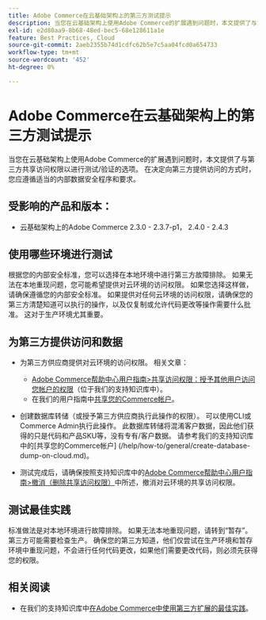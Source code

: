 ```yaml
---
title: Adobe Commerce在云基础架构上的第三方测试提示
description: 当您在云基础架构上使用Adobe Commerce的扩展遇到问题时，本文提供了与第三方共享访问权限以进行测试/验证的选项。
exl-id: e2d80aa9-8b68-48ed-bec5-68e128611a1e
feature: Best Practices, Cloud
source-git-commit: 2aeb2355b74d1cdfc62b5e7c5aa04fcd0a654733
workflow-type: tm+mt
source-wordcount: '452'
ht-degree: 0%

---
```


# Adobe Commerce在云基础架构上的第三方测试提示

当您在云基础架构上使用Adobe Commerce的扩展遇到问题时，本文提供了与第三方共享访问权限以进行测试/验证的选项。
在决定向第三方提供访问的方式时，您应遵循适当的内部数据安全程序和要求。

## 受影响的产品和版本：

* 云基础架构上的Adobe Commerce 2.3.0 - 2.3.7-p1， 2.4.0 - 2.4.3

## 使用哪些环境进行测试

根据您的内部安全标准，您可以选择在本地环境中进行第三方故障排除。 如果无法在本地重现问题，您可能希望提供对云环境的访问权限。 如果您选择这样做，请确保遵循您的内部安全标准。 如果提供对任何云环境的访问权限，请确保您的第三方清楚知道可以执行的操作，以及仅复制或允许代码更改等操作需要什么批准。 这对于生产环境尤其重要。

## 为第三方提供访问和数据

* 为第三方供应商提供对云环境的访问权限。 相关文章：

   * [Adobe Commerce帮助中心用户指南>共享访问权限：授予其他用户访问您帐户的权限](/help/help-center-guide/help-center/magento-help-center-user-guide.md#shared-access)（位于我们的支持知识库中）。
   * 在我们的用户指南中[共享您的Commerce帐户](https://experienceleague.adobe.com/zh-hans/docs/commerce-admin/start/commerce-account/commerce-account-share)。

* 创建数据库转储（或授予第三方供应商执行此操作的权限）。 可以使用CLI或Commerce Admin执行此操作。 此数据库转储将混淆客户数据，因此他们获得的只是代码和产品SKU等，没有专有/客户数据。 请参考我们的支持知识库中的[共享您的Commerce帐户] (/help/how-to/general/create-database-dump-on-cloud.md)。
* 测试完成后，请确保按照支持知识库中的[Adobe Commerce帮助中心用户指南>撤消（删除共享访问权限）](/help/help-center-guide/help-center/magento-help-center-user-guide.md#revoke-shared-access)中所述，撤消对云环境的共享访问权限。

## 测试最佳实践

标准做法是对本地环境进行故障排除。 如果无法本地重现问题，请转到“暂存”。 第三方可能需要检查生产。 确保您的第三方知道，他们仅尝试在生产环境和暂存环境中重现问题，不会进行任何代码更改，如果他们需要更改代码，则必须先获得您的权限。

## 相关阅读

* 在我们的支持知识库中[在Adobe Commerce中使用第三方扩展的最佳实践](https://support.magento.com/hc/en-us/articles/360042361152-Best-Practices-for-using-third-party-extensions-in-Magento)。
